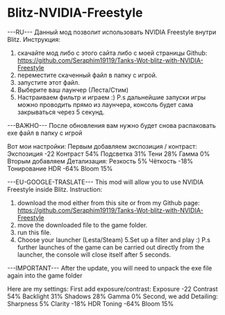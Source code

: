 # Blitz-NVIDIA-Freestyle
---RU---
Данный мод позволит использовать NVIDIA Freestyle внутри Blitz.
Инструкция: 
1. скачайте мод либо с этого сайта либо с моей страницы Github:
https://github.com/Seraphim19119/Tanks-Wot-blitz-with-NVIDIA-Freestyle
2. переместите скаченный файл в папку с игрой.
3. запустите этот файл.
4. Выберите ваш лаунчер (Леста/Стим)
5. Настраиваем фильтр и играем :)
P.s дальнейшие запуски игры можно проводить прямо из лаунчера, консоль будет сама закрываться через 5 секунд.


---ВАЖНО---
После обновления вам нужно будет снова распаковать exe файл в папку с игрой


Вот мои настройки:
Первым добавляем экспозиция / контраст:
Экспозиция -22
Контраст 54%
Подсветка 31%
Тени 28%
Гамма 0%
Вторым добавляем Детализация:
Резкость 5%
Чёткость -18%
Тонирование HDR -64%
Bloom 15%



---EU-GOOGLE-TRASLATE---
This mod will allow you to use NVIDIA Freestyle inside Blitz.
Instruction:
1. download the mod either from this site or from my Github page:
https://github.com/Seraphim19119/Tanks-Wot-blitz-with-NVIDIA-Freestyle
2. move the downloaded file to the game folder.
3. run this file.
4. Choose your launcher (Lesta/Steam)
5.Set up a filter and play :)
P.s further launches of the game can be carried out directly from the launcher, the console will close itself after 5 seconds.

---IMPORTANT---
After the update, you will need to unpack the exe file again into the game folder

Here are my settings:
First add exposure/contrast:
Exposure -22
Contrast 54%
Backlight 31%
Shadows 28%
Gamma 0%
Second, we add Detailing:
Sharpness 5%
Clarity -18%
HDR Toning -64%
Bloom 15%
